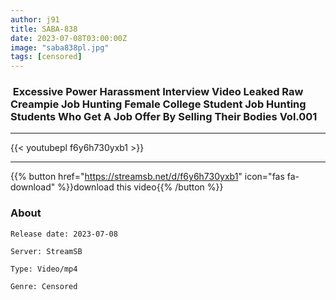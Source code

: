 ```yaml
---
author: j91
title: SABA-838
date: 2023-07-08T03:00:00Z
image: "saba838pl.jpg"
tags: [censored]
---
```


###  Excessive Power Harassment Interview Video Leaked Raw Creampie Job Hunting Female College Student Job Hunting Students Who Get A Job Offer By Selling Their Bodies Vol.001
___

{{< youtubepl f6y6h730yxb1 >}}
___

{{% button href="https://streamsb.net/d/f6y6h730yxb1" icon="fas fa-download" %}}download this video{{% /button %}}
### About

`Release date: 2023-07-08`

`Server: StreamSB`

`Type: Video/mp4`

`Genre:	Censored`